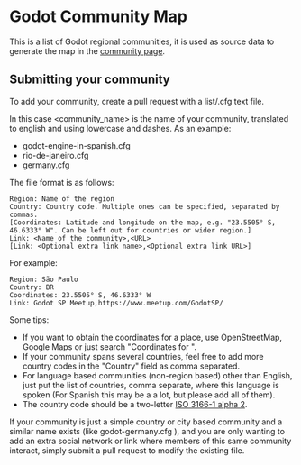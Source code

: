 # Godot Community Map
This is a list of Godot regional communities, it is used as source data to generate the map in the [community page](https://godotengine.org/community). 

## Submitting your community

To add your community, create a pull request with a list/<community-name>.cfg text file. 
  
In this case <community_name> is the name of your community, translated to english and using lowercase and dashes. As an example:
  
* godot-engine-in-spanish.cfg
* rio-de-janeiro.cfg
* germany.cfg
 
 

The file format is as follows:
```
Region: Name of the region
Country: Country code. Multiple ones can be specified, separated by commas.
[Coordinates: Latitude and longitude on the map, e.g. "23.5505° S, 46.6333° W". Can be left out for countries or wider region.]
Link: <Name of the community>,<URL>
[Link: <Optional extra link name>,<Optional extra link URL>]
```

For example:
```
Region: São Paulo
Country: BR
Coordinates: 23.5505° S, 46.6333° W
Link: Godot SP Meetup,https://www.meetup.com/GodotSP/
```

Some tips:
* If you want to obtain the coordinates for a place, use OpenStreetMap, Google Maps or just search "Coordinates for <city>".
* If your community spans several countries, feel free to add more country codes in the "Country" field as comma separated.
* For language based communities (non-region based) other than English, just put the list of countries, comma separate, where this language is spoken (For Spanish this may be a a lot, but please add all of them).
* The country code should be a two-letter [ISO 3166-1 alpha 2](https://en.wikipedia.org/wiki/ISO_3166-1_alpha-2#Officially_assigned_code_elements).

If your community is just a simple country or city based community and a similar name exists (like godot-germany.cfg ), and you are only wanting to add an extra social network or link where members of this same community interact, simply submit a pull request to modify the existing file.

